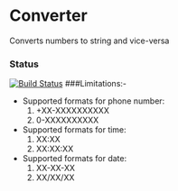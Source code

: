 # Converter
Converts numbers to string and vice-versa
### Status
[![Build Status](https://travis-ci.org/Rahul9046/Converter.svg?branch=master)](https://travis-ci.org/Rahul9046/Converter)
###Limitations:-
<ul>
<li>
Supported formats for phone number:
<ol>
<li>+XX-XXXXXXXXXX</li>
<li>0-XXXXXXXXXX</li>
</ol>
</li>
<li>
Supported formats for time:
<ol>
<li>XX:XX</li>
<li>XX:XX:XX</li>
</ol>
</li>
<li>
Supported formats for date:
<ol>
<li>XX-XX-XX</li>
<li>XX/XX/XX</li>
</ol>
</li>
</ul>
